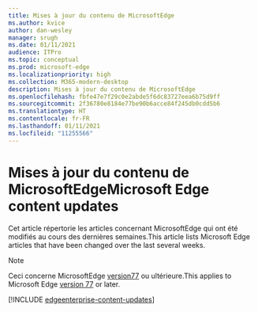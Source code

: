 ```yaml
---
title: Mises à jour du contenu de MicrosoftEdge
ms.author: kvice
author: dan-wesley
manager: srugh
ms.date: 01/11/2021
audience: ITPro
ms.topic: conceptual
ms.prod: microsoft-edge
ms.localizationpriority: high
ms.collection: M365-modern-desktop
description: Mises à jour du contenu de MicrosoftEdge
ms.openlocfilehash: fbfe47e7f29c0e2abde5f6dc83727eea6b75d9ff
ms.sourcegitcommit: 2f36780e8184e77be90b6acce84f245db0cdd5b6
ms.translationtype: HT
ms.contentlocale: fr-FR
ms.lasthandoff: 01/11/2021
ms.locfileid: "11255566"
---
```

# <span data-ttu-id="b4307-103">Mises à jour du contenu de MicrosoftEdge</span><span class="sxs-lookup"><span data-stu-id="b4307-103">Microsoft Edge content updates</span></span>

<span data-ttu-id="b4307-104">Cet article répertorie les articles concernant MicrosoftEdge qui ont été modifiés au cours des dernières semaines.</span><span class="sxs-lookup"><span data-stu-id="b4307-104">This article lists Microsoft Edge articles that have been changed over the last several weeks.</span></span>

> [!NOTE]
> <span data-ttu-id="b4307-105">Ceci concerne MicrosoftEdge [version77](https://support.microsoft.com/help/4027011/microsoft-edge-find-out-which-version-you-have?ocid=MicrosoftStore-EdgeVersion) ou ultérieure.</span><span class="sxs-lookup"><span data-stu-id="b4307-105">This applies to Microsoft Edge [version 77](https://support.microsoft.com/help/4027011/microsoft-edge-find-out-which-version-you-have?ocid=MicrosoftStore-EdgeVersion) or later.</span></span>

[!INCLUDE [edgeenterprise-content-updates](./includes/edgeenterprise-content-updates.md)]
